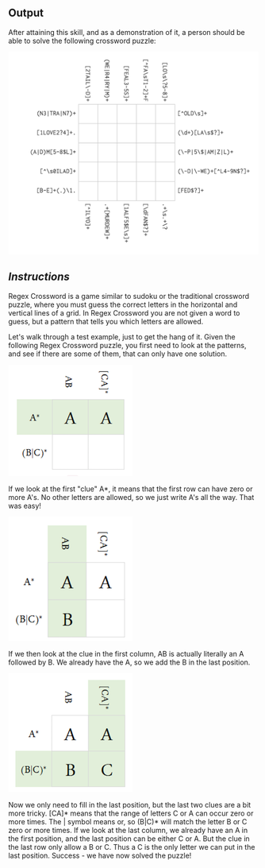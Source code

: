 **Output**
----------
After attaining this skill, and as a demonstration of it, a person should be able to solve the following crossword puzzle:

![Regex Crossword Puzzle](images/regex-crossword.png)

***Instructions***
------------------

Regex Crossword is a game similar to sudoku or the traditional crossword puzzle, where you must guess the correct letters in the horizontal and vertical lines of a grid. In Regex Crossword you are not given a word to guess, but a pattern that tells you which letters are allowed.

Let's walk through a test example, just to get the hang of it. Given the following Regex Crossword puzzle, you first need to look at the patterns, and see if there are some of them, that can only have one solution.

![Regex Crossword Puzzle](images/example-a.png)

If we look at the first "clue" A*, it means that the first row can have zero or more A's. No other letters are allowed, so we just write A's all the way. That was easy!

![Regex Crossword Puzzle](images/example-b.png)

If we then look at the clue in the first column, AB is actually literally an A followed by B. We already have the A, so we add the B in the last position.

![Regex Crossword Puzzle](images/example-c.png)

Now we only need to fill in the last position, but the last two clues are a bit more tricky. [CA]* means that the range of letters C or A can occur zero or more times. The | symbol means or, so (B|C)* will match the letter B or C zero or more times. If we look at the last column, we already have an A in the first position, and the last position can be either C or A. But the clue in the last row only allow a B or C. Thus a C is the only letter we can put in the last position. Success - we have now solved the puzzle!


